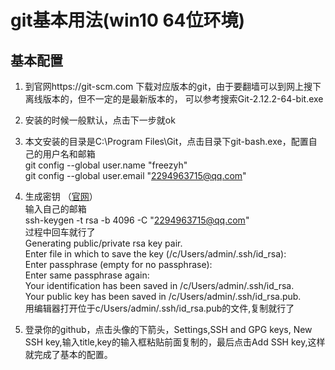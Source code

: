 # git基本用法(win10 64位环境)

## 基本配置
1. 到官网https://git-scm.com 下载对应版本的git，由于要翻墙可以到网上搜下离线版本的，但不一定的是最新版本的，
    可以参考搜索Git-2.12.2-64-bit.exe
2. 安装的时候一般默认，点击下一步就ok
3. 本文安装的目录是C:\Program Files\Git，点击目录下git-bash.exe，配置自己的用户名和邮箱<br>
   git config --global user.name "freezyh" <br>
   git config --global user.email "2294963715@qq.com"

4. 生成密钥 （[官网](https://help.github.com/articles/generating-a-new-ssh-key-and-adding-it-to-the-ssh-agent/)） <br>
   输入自己的邮箱 <br>
   ssh-keygen -t rsa -b 4096 -C "2294963715@qq.com" <br>
   过程中回车就行了<br>
    Generating public/private rsa key pair. <br>
    Enter file in which to save the key (/c/Users/admin/.ssh/id_rsa): <br>
    Enter passphrase (empty for no passphrase): <br>
    Enter same passphrase again: <br>
    Your identification has been saved in /c/Users/admin/.ssh/id_rsa. <br>
    Your public key has been saved in /c/Users/admin/.ssh/id_rsa.pub. <br>
   用编辑器打开位于c/Users/admin/.ssh/id_rsa.pub的文件,复制就行了<br>
5. 登录你的github，点击头像的下箭头，Settings,SSH and GPG keys, New SSH key,输入title,key的输入框粘贴前面复制的，最后点击Add SSH key,这样就完成了基本的配置。


